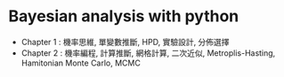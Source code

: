 # Bayesian analysis with python

* Chapter 1 : 機率思維, 單變數推斷, HPD, 實驗設計, 分佈選擇
* Chapter 2 : 機率編程, 計算推斷, 網格計算, 二次近似, Metroplis-Hasting, Hamitonian Monte Carlo, MCMC
